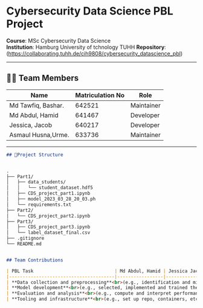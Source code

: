 # Cybersecurity Data Science PBL Project  
**Course**: MSc Cybersecurity Data Science  
**Institution**: Hamburg University of tchnology TUHH 
**Repository**: (https://collaborating.tuhh.de/cih9808/cybersecurity_datascience_pbl) 

---

## 🧑‍💻 Team Members  
| Name                | Matriculation No | Role          |  
|---------------------|------------------|---------------|  
| Md Tawfiq, Bashar.  |       642521     | Maintainer    |  
| Md Abdul, Hamid     |       641467     | Developer     |  
| Jessica, Jacob      |       640217     | Developer     |  
| Asmaul Husna,Urme.  |       633736     | Maintainer    | 

---

 



```markdown
## 📂Project Structure


.
├── Part1/
│   ├── data_students/
│   │   └── student_dataset.hdf5
│   ├── CDS_project_part1.ipynb
│   ├── model_2023_03_28_20_03.ph
│   └── requirements.txt
├── Part2/
│   └── CDS_project_part2.ipynb
├── Part3/
│   ├── CDS_project_part3.ipynb
│   └── label_dataset_final.csv
├── .gitignore
└── README.md


## Team Contributions

| PBL Task                              | Md Abdul, Hamid | Jessica Jacob | Md Tawfiq, Bashar | Asmaul husna, Urme |
|---------------------------------------|-----------------|---------------|-------------------|--------------------|
| **Data collection and preprocessing**<br>(e.g., identification and mining of relevant data) | 15%            | 30%           | 20%               | 35%                |
| **Model development**<br>(e.g., selected, implemented and trained the models) | 30%            | 25%           | 30%               | 15%                |
| **Evaluation and analysis**<br>(e.g., compute and interpret performance metrics) | 30%            | 20%           | 25%               | 25%                |
| **Tooling and infrastructure**<br>(e.g., set up repo, containers, etc.) | 25%            | 25%           | 25%               | 25%                |